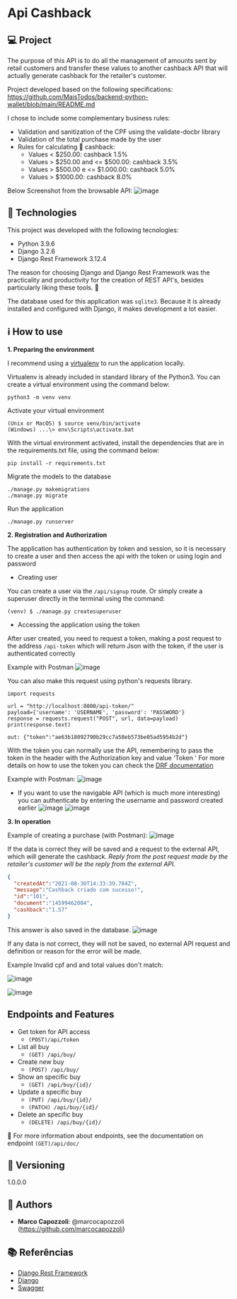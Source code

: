 # Api Cashback

## 💻 Project

The purpose of this API is to do all the management of amounts sent by retail customers and transfer these values to another cashback API that will actually generate cashback for the retailer's customer.

Project developed based on the following specifications: https://github.com/MaisTodos/backend-python-wallet/blob/main/README.md

I chose to include some complementary business rules:

* Validation and sanitization of the CPF using the validate-docbr library
* Validation of the total purchase made by the user
* Rules for calculating 🤑 cashback:
    - Values < $250.00: cashback 1.5%
    - Values > $250.00 and <= $500.00: cashback 3.5%
    - Values > $500.00 e <= $1.000.00: cashback 5.0% 
    - Values > $1000.00: cashback 8.0%

Below Screenshot from the browsable API:
![image](/readme_img/main_screen.png?raw=true "Main_Screen")

## 🚀 Technologies

This project was developed with the following tecnologies:
- Python 3.9.6
- Django 3.2.6
- Django Rest Framework 3.12.4

The reason for choosing Django and Django Rest Framework was the practicality and productivity for the creation of REST API's, besides particularly liking these tools. 🥰

The database used for this application was `sqlite3`. Because it is already installed and configured with Django, it makes development a lot easier.

## ℹ️ How to use

**1. Preparing the environment**

I recommend using a [virtualenv](https://virtualenv.pypa.io/en/latest/) to run the application locally. 

Virtualenv is already included in standard library of the Python3. You can create a virtual environment using the command below:
```
python3 -m venv venv
```
Activate your virtual environment
```
(Unix or MacOS) $ source venv/bin/activate
(Windows) ...\> env\Scripts\activate.bat
```
With the virtual environment activated, install the dependencies that are in the requirements.txt file, using the command below:
```
pip install -r requirements.txt
```
Migrate the models to the database
```
./manage.py makemigrations
./manage.py migrate
```
Run the application
```
./manage.py runserver
```
**2. Registration and Authorization**

The application has authentication by token and session, so it is necessary to create a user and then access the api with the token or using login and password

- Creating user

You can create a user via the `/api/signup` route. Or simply create a superuser directly in the terminal using the command:
```
(venv) $ ./manage.py createsuperuser
```
- Accessing the application using the token

After user created, you need to request a token, making a post request to the address `/api-token` which will return Json with the token, if the user is authenticated correctly

Example with Postman
![image](/readme_img/postman_POST_api-token.png?raw=true "Postman Post_api-token")

You can also make this request using python's requests library.
```
import requests

url = "http://localhost:8000/api-token/"
payload={'username': 'USERNAME', 'password': 'PASSWORD'}
response = requests.request("POST", url, data=payload)
print(response.text)

out: {"token":"ae63b18092790b29cc7a58eb573be05ad5954b2d"}
```

With the token you can normally use the API, remembering to pass the token in the header with the Authorization key and value 'Token <token>' For more details on how to use the token you can check the [DRF documentation](https://www.django-rest-framework.org/api-guide/authentication/#tokenauthentication)

Example with Postman:
![image](/readme_img/Postman_GET_api-buy.png?raw=true "Postman Get_api/buy")

- If you want to use the navigable API (which is much more interesting) you can authenticate by entering the username and password created earlier
![image](/readme_img/drfweb_noauthentication.png?raw=true "drfweb noauthentication")
![image](/readme_img/drfweb_login_screen.png?raw=true "drfweb login_screen")

**3. In operation**
  
Example of creating a purchase (with Postman):
![image](/readme_img/Postman_Post_api-buy.png?raw=true "Postman Post api/buy")

If the data is correct they will be saved and a request to the external API, which will generate the cashback. *Reply from the post request made by the retailer's customer will be the reply from the external API.*
```Json
{
  "createdAt":"2021-08-30T14:33:39.784Z",
  "message":"Cashback criado com sucesso!",
  "id":"101",
  "document":"14599462004",
  "cashback":"1.57"
}
```
This answer is also saved in the database.
![image](/readme_img/SQLite_Response_api_maisTodos.png?raw=true "BD api maisTodos")

If any data is not correct, they will not be saved, no external API request and definition or reason for the error will be made.

Example Invalid cpf and and total values don't match:
  
![image](/readme_img/invalid_cpf.png?raw=true "invalid cpf ")
  
![image](/readme_img/total_wrong.png?raw=true "Total wrong ")
  

## Endpoints and Features

- Get token for API access
  - `(POST)/api/token`
- List all buy
  - `(GET) /api/buy/`
- Create new buy
  - `(POST) /api/buy/`
- Show an specific buy
  - `(GET) /api/buy/{id}/`
- Update a specific buy
  - `(PUT) /api/buy/{id}/`
  - `(PATCH) /api/buy/{id}/`
- Delete an specific buy
  - `(DELETE) /api/buy/{id}/`

👀 For more information about endpoints, see the documentation on endpoint `(GET)/api/doc/`

## 📎 Versioning

1.0.0.0

## 🧔 Authors

* **Marco Capozzoli**: @marcocapozzoli (https://github.com/marcocapozzoli)

## 📚 Referências
- [Django Rest Framework](https://www.django-rest-framework.org/)
- [Django](https://www.djangoproject.com/)
- [Swagger](https://drf-yasg.readthedocs.io/en/stable/)
